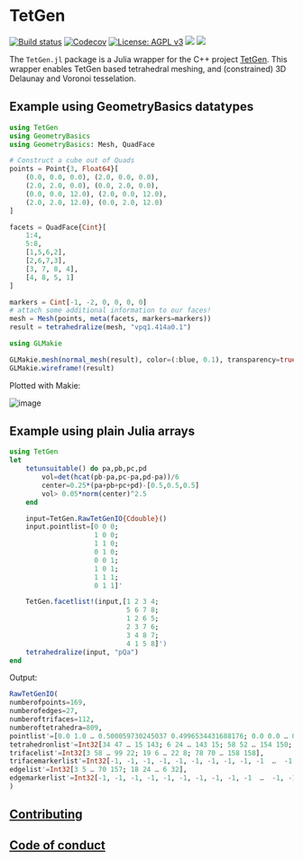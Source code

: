 # TetGen

[![Build status](https://github.com/JuliaGeometry/TetGen.jl/workflows/linux-macos-windows/badge.svg)](https://github.com/JuliaGeometry/TetGen.jl/actions)
[![Codecov](https://codecov.io/gh/JuliaGeometry/TetGen.jl/branch/master/graph/badge.svg)](https://codecov.io/gh/JuliaGeometry/TetGen.jl)
[![License: AGPL v3](https://img.shields.io/badge/License-AGPL%20v3-orange.svg)](https://github.com/JuliaGeometry/TetGen.jl/blob/master/LICENSE)
[![](https://img.shields.io/badge/docs-stable-blue.svg)](https://JuliaGeometry.github.io/TetGen.jl/stable)
[![](https://img.shields.io/badge/docs-dev-blue.svg)](https://JuliaGeometry.github.io/TetGen.jl/dev)

The `TetGen.jl` package is a Julia wrapper for the C++ project [TetGen](https://wias-berlin.de/software/index.jsp?id=TetGen&lang=1). This wrapper enables TetGen based tetrahedral meshing, and (constrained) 3D Delaunay and Voronoi tesselation.

## Example using GeometryBasics datatypes

```julia
using TetGen
using GeometryBasics
using GeometryBasics: Mesh, QuadFace

# Construct a cube out of Quads
points = Point{3, Float64}[
    (0.0, 0.0, 0.0), (2.0, 0.0, 0.0),
    (2.0, 2.0, 0.0), (0.0, 2.0, 0.0),
    (0.0, 0.0, 12.0), (2.0, 0.0, 12.0),
    (2.0, 2.0, 12.0), (0.0, 2.0, 12.0)
]

facets = QuadFace{Cint}[
    1:4,
    5:8,
    [1,5,6,2],
    [2,6,7,3],
    [3, 7, 8, 4],
    [4, 8, 5, 1]
]

markers = Cint[-1, -2, 0, 0, 0, 0]
# attach some additional information to our faces!
mesh = Mesh(points, meta(facets, markers=markers))
result = tetrahedralize(mesh, "vpq1.414a0.1")

using GLMakie

GLMakie.mesh(normal_mesh(result), color=(:blue, 0.1), transparency=true)
GLMakie.wireframe!(result)

```

Plotted with Makie:

![image](https://user-images.githubusercontent.com/1010467/82307971-69252000-99c1-11ea-8b82-e3a206381bd3.png)


## Example using plain Julia arrays

```julia
using TetGen
let
    tetunsuitable() do pa,pb,pc,pd
        vol=det(hcat(pb-pa,pc-pa,pd-pa))/6
        center=0.25*(pa+pb+pc+pd)-[0.5,0.5,0.5]
        vol> 0.05*norm(center)^2.5
    end

    input=TetGen.RawTetGenIO{Cdouble}()
    input.pointlist=[0 0 0;  
                     1 0 0;
                     1 1 0;
                     0 1 0;
                     0 0 1;  
                     1 0 1;
                     1 1 1;
                     0 1 1]'

    TetGen.facetlist!(input,[1 2 3 4;
                             5 6 7 8;
                             1 2 6 5;
                             2 3 7 6;
                             3 4 8 7;
                             4 1 5 8]')
    tetrahedralize(input, "pQa")
end
```

Output:

```julia
RawTetGenIO(
numberofpoints=169,
numberofedges=27,
numberoftrifaces=112,
numberoftetrahedra=809,
pointlist'=[0.0 1.0 … 0.500059730245037 0.4996534431688176; 0.0 0.0 … 0.5074057466787957 0.49707528530503103; 0.0 0.0 … 0.5033015055704277 0.4953177845338027],
tetrahedronlist'=Int32[34 47 … 15 143; 6 24 … 143 15; 58 52 … 154 150; 70 73 … 168 168],
trifacelist'=Int32[3 58 … 99 22; 19 6 … 22 8; 78 70 … 158 158],
trifacemarkerlist'=Int32[-1, -1, -1, -1, -1, -1, -1, -1, -1, -1  …  -1, -1, -1, -1, -1, -1, -1, -1, -1, -1],
edgelist'=Int32[3 5 … 70 157; 18 24 … 6 32],
edgemarkerlist'=Int32[-1, -1, -1, -1, -1, -1, -1, -1, -1, -1  …  -1, -1, -1, -1, -1, -1, -1, -1, -1, -1],
)
```


## [Contributing](https://github.com/JuliaGeometry/TetGen.jl/blob/master/CONTRIBUTING.md)   


## [Code of conduct](https://github.com/JuliaGeometry/TetGen.jl/blob/master/CODE_OF_CONDUCT.md)   
 
